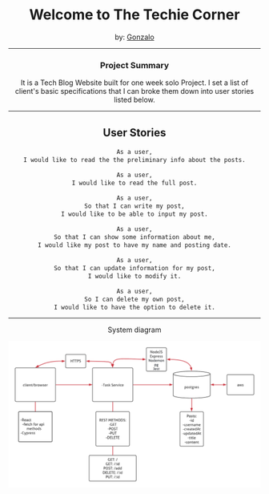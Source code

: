 # <div style="text-align: center">Welcome to The Techie Corner</div>

<div style="text-align: center"> by: <a href="https://github.com/gonzalober">Gonzalo</a>

---

### Project Summary

It is a Tech Blog Website built for one week solo Project.
I set a list of client's basic specifications that I can broke them down into user stories listed below.

---

## User Stories

```
As a user,
I would like to read the the preliminary info about the posts.
```

```
As a user,
I would like to read the full post.
```

```
As a user,
So that I can write my post,
I would like to be able to input my post.
```

```
As a user,
So that I can show some information about me,
I would like my post to have my name and posting date.
```

```
As a user,
So that I can update information for my post,
I would like to modify it.
```

```
As a user,
So I can delete my own post,
I would like to have the option to delete it.
```

---

System diagram

![Logo](/client/public/system_diagram.png)
